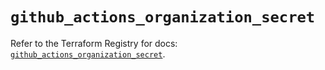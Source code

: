 # `github_actions_organization_secret`

Refer to the Terraform Registry for docs: [`github_actions_organization_secret`](https://registry.terraform.io/providers/integrations/github/6.7.1/docs/resources/actions_organization_secret).
